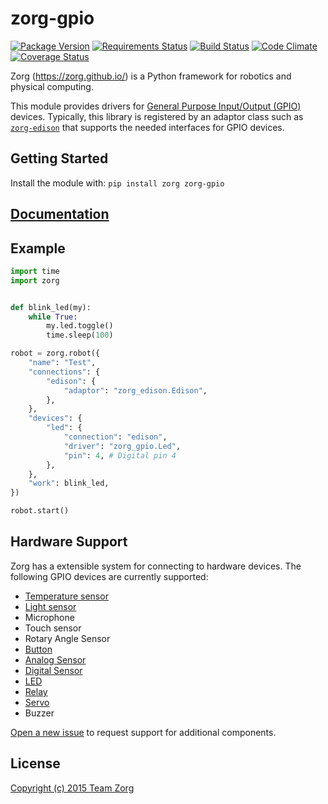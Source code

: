 # zorg-gpio


[![Package Version](https://img.shields.io/pypi/v/zorg-gpio.svg)](https://pypi.python.org/pypi/zorg-gpio/)
[![Requirements Status](https://requires.io/github/zorg/zorg-gpio/requirements.svg?branch=master)](https://requires.io/github/zorg/zorg-gpio/requirements/?branch=master)
[![Build Status](https://travis-ci.org/zorg/zorg-gpio.svg?branch=master)](https://travis-ci.org/zorg/zorg-gpio)
[![Code Climate](https://codeclimate.com/github/zorg/zorg-gpio/badges/gpa.svg)](https://codeclimate.com/github/zorg/zorg-gpio)
[![Coverage Status](https://coveralls.io/repos/github/zorg/zorg-gpio/badge.svg?branch=master)](https://coveralls.io/github/zorg/zorg-gpio?branch=master)

Zorg (https://zorg.github.io/) is a Python
framework for robotics and physical computing.

This module provides drivers for [General Purpose Input/Output (GPIO)](https://en.wikipedia.org/wiki/General_Purpose_Input/Output) devices. Typically, this library is registered by an adaptor class such as [`zorg-edison`](https://github.com/zorg/zorg-edison) that supports the needed interfaces for GPIO devices.

## Getting Started
Install the module with: `pip install zorg zorg-gpio`

## [Documentation](http://zorg-gpio.readthedocs.org/)

## Example
```python
import time
import zorg


def blink_led(my):
    while True:
        my.led.toggle()
        time.sleep(100)

robot = zorg.robot({
    "name": "Test",
    "connections": {
        "edison": {
            "adaptor": "zorg_edison.Edison",
        },
    },
    "devices": {
        "led": {
            "connection": "edison",
            "driver": "zorg_gpio.Led",
            "pin": 4, # Digital pin 4
        },
    },
    "work": blink_led,
})

robot.start()
```

## Hardware Support
Zorg has a extensible system for connecting to hardware devices.
The following GPIO devices are currently supported:

- [Temperature sensor](docs/temperature_sensor.md)
- [Light sensor](docs/light_sensor.md)
- Microphone
- Touch sensor
- Rotary Angle Sensor
- [Button](docs/button.md)
- [Analog Sensor](docs/analog_sensor.md)
- [Digital Sensor](docs/digital_sensor.md)
- [LED](docs/led.md)
- [Relay](docs/relay.md)
- [Servo](docs/servo.md)
- Buzzer

[Open a new issue](https://github.com/zorg/zorg-gpio/issues/new) to request support for additional components.

## License
[Copyright (c) 2015 Team Zorg](https://github.com/zorg/zorg/blob/master/LICENSE.md)

